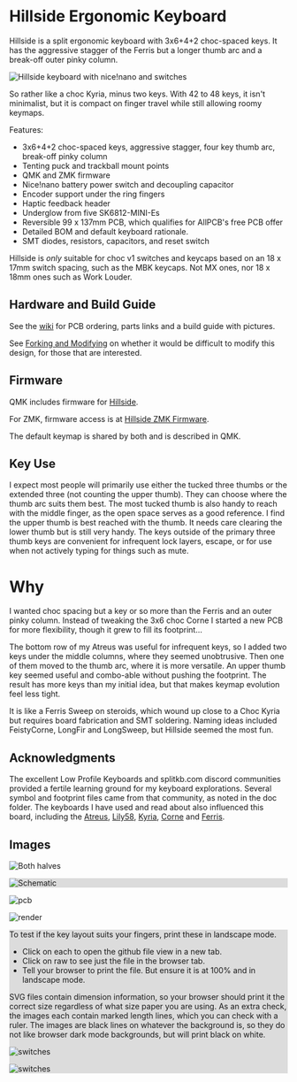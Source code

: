 # Hillside Ergonomic Keyboard

Hillside is a split ergonomic keyboard with 3x6+4+2 choc-spaced keys. It has the aggressive stagger of the Ferris but a longer thumb arc and a break-off outer pinky column.

![Hillside keyboard with nice!nano and switches](doc/image/nice_pair_stacked.png "Keyboard with nice!nano and switches")

So rather like a choc Kyria, minus two keys. With 42 to 48 keys, it isn't minimalist,
  but it is compact on finger travel while still allowing roomy keymaps.

Features:
- 3x6+4+2 choc-spaced keys, aggressive stagger, four key thumb arc, break-off pinky column
- Tenting puck and trackball mount points
- QMK and ZMK firmware
- Nice!nano battery power switch and decoupling capacitor
- Encoder support under the ring fingers
- Haptic feedback header
- Underglow from five SK6812-MINI-Es
- Reversible 99 x 137mm PCB, which qualifies for AllPCB's free PCB offer
- Detailed BOM and default keyboard rationale.
- SMT diodes, resistors, capacitors, and reset switch

Hillside is _only_ suitable for choc v1 switches and keycaps based on an 18 x 17mm switch spacing, such as the MBK keycaps. Not MX ones, nor 18 x 18mm ones such as Work Louder.

## Hardware and Build Guide

See the [wiki](https://github.com/mmccoyd/hillside/wiki)
  for PCB ordering, parts links and a build guide with pictures.

See [Forking and Modifying](https://github.com/mmccoyd/hillside/wiki/Forking%20and%20Modifying)
  on whether it would be difficult to modify this design, for those that are interested.

## Firmware

QMK includes firmware for [Hillside](https://github.com/qmk/qmk_firmware/tree/master/keyboards/handwired/hillside).

For ZMK, firmware access is at [Hillside ZMK Firmware](https://github.com/mmccoyd/zmk-config).

The default keymap is shared by both and is described in QMK.

## Key Use
 
I expect most people will primarily use either the tucked three thumbs or the extended three (not counting the upper thumb). They can choose where the thumb arc suits them best. The most tucked thumb is also handy to reach with the middle finger, as the open space serves as a good reference. I find the upper thumb is best reached with the thumb. It needs care clearing the lower thumb but is still very handy. The keys outside of the primary three thumb keys are convenient for infrequent lock layers, escape, or for use when not actively typing for things such as mute.

# Why

I wanted choc spacing but a key or so more than the Ferris and an outer pinky column. Instead of tweaking the 3x6 choc Corne I started a new PCB for more flexibility, though it grew to fill its footprint...

The bottom row of my Atreus was useful for infrequent keys, so I added two keys under the middle columns, where they seemed unobtrusive. Then one of them moved to the thumb arc, where it is more versatile. An upper thumb key seemed useful and combo-able without pushing the footprint. The result has more keys than my initial idea, but that makes keymap evolution feel less tight. 

It is like a Ferris Sweep on steroids, which wound up close to a Choc Kyria but requires board fabrication and SMT soldering.
Naming ideas included FeistyCorne, LongFir and LongSweep, but Hillside seemed the most fun.

## Acknowledgments

The excellent Low Profile Keyboards and splitkb.com discord communities provided a fertile learning ground for my keyboard explorations.
Several symbol and footprint files came from that community, as noted in the doc folder.
The keyboards I have used and read about also influenced this board, including the
  [Atreus](https://shop.keyboard.io/products/keyboardio-atreus),
  [Lily58](https://github.com/kata0510/Lily58),
  [Kyria](https://splitkb.com/collections/keyboard-kits/products/kyria-pcb-kit),
  [Corne](https://github.com/foostan/crkbd) and
  [Ferris](https://github.com/pierrechevalier83/ferris).

## Images
![Both halves](doc/image/nice_pair_complete.png "Both halves")

<div style="background-color:#DCDCDC;">

![Schematic](doc/image/hillside-schema.svg "Schematic")
</div>

![pcb](doc/image/hillside-board.png "PCB")

![render](doc/image/hillside-front.png "Front Render")

<div style="background-color:#DCDCDC;">

To test if the key layout suits your fingers,
 print these in landscape mode. 
  - Click on each to open the github file view in a new tab. 
  - Click on raw to see just the file in the browser tab.
  - Tell your browser to print the file. But ensure it is at 100% and in landscape mode.
  
SVG files contain dimension information, so your browser should print it the correct size regardless of what size paper you are using.
As an extra check, the images each contain marked length lines, which you can check with a ruler.
The images are black lines on whatever the background is, so they do not like browser dark mode backgrounds, but will print black on white.

![switches](doc/image/hillside-switches_left.svg "Switch Layout Left")

![switches](doc/image/hillside-switches_right.svg "Switch Layout Right")
</div>
